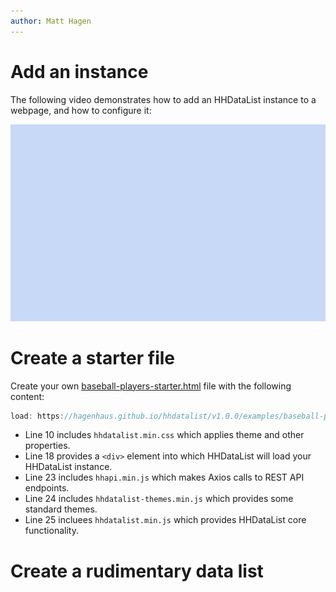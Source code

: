 ```yaml
---
author: Matt Hagen
---
```


# Add an instance

The following video demonstrates how to add an HHDataList instance to a webpage, and how to configure it:

<p><img src="img-800.png" class="img-fluid" width=560 height=315 loading="lazy"></p>

# Create a starter file

Create your own [baseball-players-starter.html](https://hagenhaus.github.io/hhdatalist/v1.0.0/examples/baseball-players-starter.html) file with the following content:

``` js
load: https://hagenhaus.github.io/hhdatalist/v1.0.0/examples/baseball-players-starter.html
```

* Line 10 includes `hhdatalist.min.css` which applies theme and other properties.
* Line 18 provides a `<div>` element into which HHDataList will load your HHDataList instance.
* Line 23 includes `hhapi.min.js` which makes Axios calls to REST API endpoints.
* Line 24 includes `hhdatalist-themes.min.js` which provides some standard themes.
* Line 25 incluees `hhdatalist.min.js` which provides HHDataList core functionality. 

# Create a rudimentary data list

